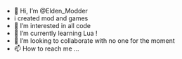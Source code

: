 - 👋 Hi, I’m @Elden_Modder
- i created mod and games
- 👀 I’m interested in all code 
- 🌱 I’m currently learning Lua !
- 💞️ I’m looking to collaborate with no one for the moment
- 📫 How to reach me ...

<!---
Cyphpython/Cyphpython is a ✨ special ✨ repository because its `README.md` (this file) appears on your GitHub profile.
You can click the Preview link to take a look at your changes.
--->
